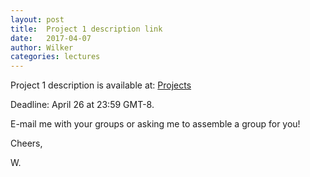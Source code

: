 ```yaml
---
layout: post
title:  Project 1 description link 
date:   2017-04-07
author: Wilker
categories: lectures
---
```


Project 1 description is available at:
[Projects](https://uva-slpl.github.io/nlp2/projects.html)

Deadline: April 26 at 23:59 GMT-8.

E-mail me with your groups or asking me to assemble a group for you!

Cheers, 

W.
